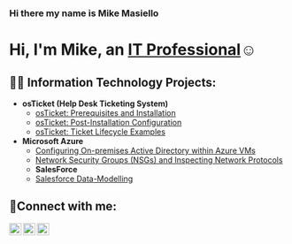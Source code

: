 ### Hi there my name is Mike Masiello 
<h1>Hi, I'm Mike, an <a href="https://linkedin.com/in/">IT Professional</a>☺</h1>

<h2>👨‍💻 Information Technology Projects:</h2>

- <b>osTicket (Help Desk Ticketing System)</b>
  - [osTicket: Prerequisites and Installation](https://github.com/Mikemasie/osticket-prereqs)
  - [osTicket: Post-Installation Configuration](https://github.com/Mikemasie/post-install-config)
  - [osTicket: Ticket Lifecycle Examples](https://github.com/Mikemasie/ticket-lifecycle)
- <b>Microsoft Azure</b>
  - [Configuring On-premises Active Directory within Azure VMs](https://github.com/Mikemasie/configure-ad)
  - [Network Security Groups (NSGs) and Inspecting Network Protocols](https://github.com/Mikemasie/azure-network-protocols)
  - <b>SalesForce</b>
  - [Salesforce Data-Modelling](https://github.com/MikeMasiello/Salesforce-Data-Modelling)
    
  

<h2>🤳Connect with me:</h2>

[<img align="left" alt="Josh | Twitter" width="22px" src="https://cdn.jsdelivr.net/npm/simple-icons@v3/icons/twitter.svg" />][twitter]
[<img align="left" alt="Josh | LinkedIn" width="22px" src="https://cdn.jsdelivr.net/npm/simple-icons@v3/icons/linkedin.svg" />][linkedin]
[<img align="left" alt="Josh | Instagram" width="22px" src="https://cdn.jsdelivr.net/npm/simple-icons@v3/icons/instagram.svg" />][instagram]

[twitter]: https://twitter.com/
[instagram]: https://www.instagram.com/
[linkedin]: https://linkedin.com/in/
<!--
**Mikemasie/Mikemasie** is a ✨ _special_ ✨ repository because its `README.md` (this file) appears on your GitHub profile.

Here are some ideas to get you started:

- 🔭 I’m currently working on ...
- 🌱 I’m currently learning ...
- 👯 I’m looking to collaborate on ...
- 🤔 I’m looking for help with ...
- 💬 Ask me about ...
- 📫 How to reach me: ...
- 😄 Pronouns: ...
- ⚡ Fun fact: ...
-->
